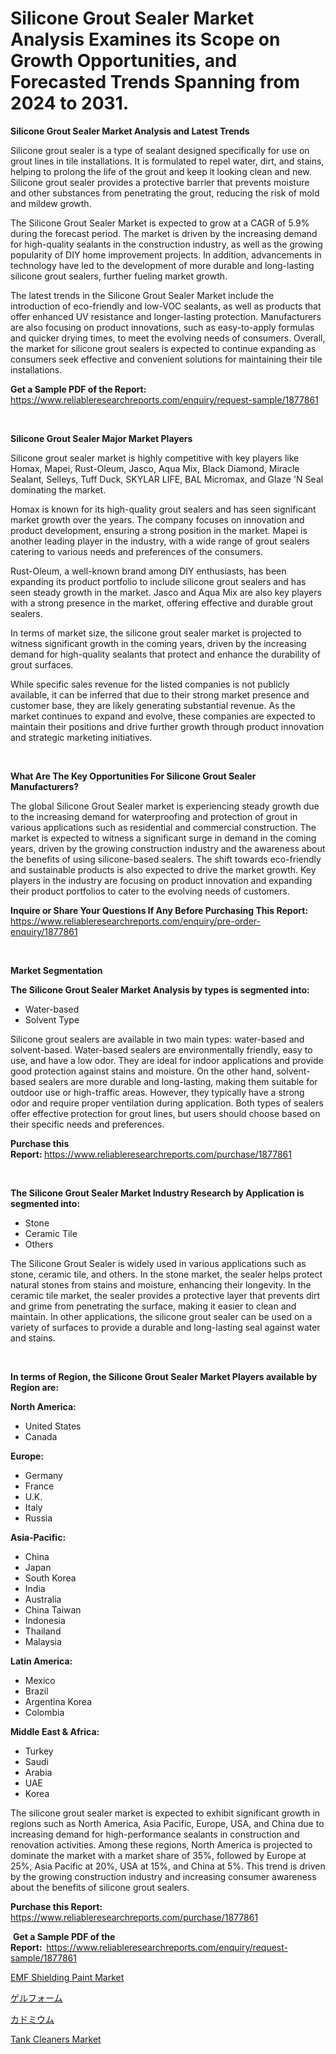 <p><h1>Silicone Grout Sealer Market Analysis Examines its Scope on Growth Opportunities, and Forecasted Trends Spanning from 2024 to 2031.</h1></p><p><strong>Silicone Grout Sealer Market Analysis and Latest Trends</strong></p>
<p><p>Silicone grout sealer is a type of sealant designed specifically for use on grout lines in tile installations. It is formulated to repel water, dirt, and stains, helping to prolong the life of the grout and keep it looking clean and new. Silicone grout sealer provides a protective barrier that prevents moisture and other substances from penetrating the grout, reducing the risk of mold and mildew growth.</p><p>The Silicone Grout Sealer Market is expected to grow at a CAGR of 5.9% during the forecast period. The market is driven by the increasing demand for high-quality sealants in the construction industry, as well as the growing popularity of DIY home improvement projects. In addition, advancements in technology have led to the development of more durable and long-lasting silicone grout sealers, further fueling market growth.</p><p>The latest trends in the Silicone Grout Sealer Market include the introduction of eco-friendly and low-VOC sealants, as well as products that offer enhanced UV resistance and longer-lasting protection. Manufacturers are also focusing on product innovations, such as easy-to-apply formulas and quicker drying times, to meet the evolving needs of consumers. Overall, the market for silicone grout sealers is expected to continue expanding as consumers seek effective and convenient solutions for maintaining their tile installations.</p></p>
<p><strong>Get a Sample PDF of the Report:&nbsp;</strong> <a href="https://www.reliableresearchreports.com/enquiry/request-sample/1877861">https://www.reliableresearchreports.com/enquiry/request-sample/1877861</a></p>
<p>&nbsp;</p>
<p><strong>Silicone Grout Sealer Major Market Players</strong></p>
<p><p>Silicone grout sealer market is highly competitive with key players like Homax, Mapei, Rust-Oleum, Jasco, Aqua Mix, Black Diamond, Miracle Sealant, Selleys, Tuff Duck, SKYLAR LIFE, BAL Micromax, and Glaze 'N Seal dominating the market. </p><p>Homax is known for its high-quality grout sealers and has seen significant market growth over the years. The company focuses on innovation and product development, ensuring a strong position in the market. Mapei is another leading player in the industry, with a wide range of grout sealers catering to various needs and preferences of the consumers.</p><p>Rust-Oleum, a well-known brand among DIY enthusiasts, has been expanding its product portfolio to include silicone grout sealers and has seen steady growth in the market. Jasco and Aqua Mix are also key players with a strong presence in the market, offering effective and durable grout sealers.</p><p>In terms of market size, the silicone grout sealer market is projected to witness significant growth in the coming years, driven by the increasing demand for high-quality sealants that protect and enhance the durability of grout surfaces.</p><p>While specific sales revenue for the listed companies is not publicly available, it can be inferred that due to their strong market presence and customer base, they are likely generating substantial revenue. As the market continues to expand and evolve, these companies are expected to maintain their positions and drive further growth through product innovation and strategic marketing initiatives.</p></p>
<p>&nbsp;</p>
<p><strong>What Are The Key Opportunities For Silicone Grout Sealer Manufacturers?</strong></p>
<p><p>The global Silicone Grout Sealer market is experiencing steady growth due to the increasing demand for waterproofing and protection of grout in various applications such as residential and commercial construction. The market is expected to witness a significant surge in demand in the coming years, driven by the growing construction industry and the awareness about the benefits of using silicone-based sealers. The shift towards eco-friendly and sustainable products is also expected to drive the market growth. Key players in the industry are focusing on product innovation and expanding their product portfolios to cater to the evolving needs of customers.</p></p>
<p><strong>Inquire or Share Your Questions If Any Before Purchasing This Report:</strong> <a href="https://www.reliableresearchreports.com/enquiry/pre-order-enquiry/1877861">https://www.reliableresearchreports.com/enquiry/pre-order-enquiry/1877861</a></p>
<p>&nbsp;</p>
<p><strong>Market Segmentation</strong></p>
<p><strong>The Silicone Grout Sealer Market Analysis by types is segmented into:</strong></p>
<p><ul><li>Water-based</li><li>Solvent Type</li></ul></p>
<p><p>Silicone grout sealers are available in two main types: water-based and solvent-based. Water-based sealers are environmentally friendly, easy to use, and have a low odor. They are ideal for indoor applications and provide good protection against stains and moisture. On the other hand, solvent-based sealers are more durable and long-lasting, making them suitable for outdoor use or high-traffic areas. However, they typically have a strong odor and require proper ventilation during application. Both types of sealers offer effective protection for grout lines, but users should choose based on their specific needs and preferences.</p></p>
<p><strong>Purchase this Report:&nbsp;</strong><a href="https://www.reliableresearchreports.com/purchase/1877861">https://www.reliableresearchreports.com/purchase/1877861</a></p>
<p>&nbsp;</p>
<p><strong>The Silicone Grout Sealer Market Industry Research by Application is segmented into:</strong></p>
<p><ul><li>Stone</li><li>Ceramic Tile</li><li>Others</li></ul></p>
<p><p>The Silicone Grout Sealer is widely used in various applications such as stone, ceramic tile, and others. In the stone market, the sealer helps protect natural stones from stains and moisture, enhancing their longevity. In the ceramic tile market, the sealer provides a protective layer that prevents dirt and grime from penetrating the surface, making it easier to clean and maintain. In other applications, the silicone grout sealer can be used on a variety of surfaces to provide a durable and long-lasting seal against water and stains.</p></p>
<p>&nbsp;</p>
<p><strong>In terms of Region, the Silicone Grout Sealer Market Players available by Region are:</strong></p>
<p>
    <p> <strong> North America: </strong>
        <ul>
            <li>United States</li>
            <li>Canada</li>
        </ul>
        </p> 
    <p> <strong> Europe: </strong>
        <ul>
            <li>Germany</li>
            <li>France</li>
            <li>U.K.</li>
            <li>Italy</li>
            <li>Russia</li>
        </ul>
        </p> 
    <p> <strong> Asia-Pacific: </strong>
        <ul>
            <li>China</li>
            <li>Japan</li>
            <li>South Korea</li>
            <li>India</li>
            <li>Australia</li>
            <li>China Taiwan</li>
            <li>Indonesia</li>
            <li>Thailand</li>
            <li>Malaysia</li>
        </ul>
        </p> 
    <p> <strong> Latin America: </strong>
        <ul>
            <li>Mexico</li>
            <li>Brazil</li>
            <li>Argentina Korea</li>
            <li>Colombia</li>
        </ul>
        </p> 
    <p> <strong> Middle East & Africa: </strong>
        <ul>
            <li>Turkey</li>
            <li>Saudi</li>
            <li>Arabia</li>
            <li>UAE</li>
            <li>Korea</li>
        </ul>
    </p>
    </p>
<p><p>The silicone grout sealer market is expected to exhibit significant growth in regions such as North America, Asia Pacific, Europe, USA, and China due to increasing demand for high-performance sealants in construction and renovation activities. Among these regions, North America is projected to dominate the market with a market share of 35%, followed by Europe at 25%, Asia Pacific at 20%, USA at 15%, and China at 5%. This trend is driven by the growing construction industry and increasing consumer awareness about the benefits of silicone grout sealers.</p></p>
<p><strong>Purchase this Report: </strong><a href="https://www.reliableresearchreports.com/purchase/1877861">https://www.reliableresearchreports.com/purchase/1877861</a></p>
<p>&nbsp;<strong>Get a Sample PDF of the Report:&nbsp;&nbsp;</strong><a href="https://www.reliableresearchreports.com/enquiry/request-sample/1877861">https://www.reliableresearchreports.com/enquiry/request-sample/1877861</a></p>
<p><strong></strong></p>
<p><p><a href="https://github.com/timeliteaut/Market-Research-Report-List-1/blob/main/emf-shielding-paint-market.md">EMF Shielding Paint Market</a></p><p><a href="https://medium.com/@rudysimonis2023/gelfoam%E5%B8%82%E5%A0%B4%E8%A6%8F%E6%A8%A1%E3%81%A8%E5%B8%82%E5%A0%B4%E3%83%88%E3%83%AC%E3%83%B3%E3%83%89-%E7%94%A3%E6%A5%AD%E5%85%A8%E4%BD%93%E3%81%AE%E5%AE%8C%E5%85%A8%E3%81%AA%E6%A6%82%E8%A6%81-2024%E5%B9%B4%E3%81%8B%E3%82%892031%E5%B9%B4%E3%81%BE%E3%81%A7-48cd4a5162d5">ゲルフォーム</a></p><p><a href="https://medium.com/@abdielkilback/%E3%82%AB%E3%83%89%E3%83%9F%E3%82%A6%E3%83%A0%E5%B8%82%E5%A0%B4%E3%83%A1%E3%83%88%E3%83%AA%E3%82%AF%E3%82%B9%E3%81%AE%E8%A7%A3%E8%AA%AD-%E5%B8%82%E5%A0%B4%E3%82%B7%E3%82%A7%E3%82%A2-%E3%83%88%E3%83%AC%E3%83%B3%E3%83%89-%E6%88%90%E9%95%B7%E3%83%91%E3%82%BF%E3%83%BC%E3%83%B3-60ec92a56ac9">カドミウム</a></p><p><a href="https://github.com/bobicer/Market-Research-Report-List-2/blob/main/tank-cleaners-market.md">Tank Cleaners Market</a></p></p>